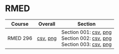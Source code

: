 # RMED

| Course | Overall | Section |
| ------ | ------- | ------- |
| RMED 296 | [csv](https://github.com/UCSD-Historical-Enrollment-Data/2025Winter/blob/main/overall/RMED%20296.csv), [png](https://raw.githubusercontent.com/UCSD-Historical-Enrollment-Data/2025Winter/main/plot_overall/RMED%20296.png) | Section 001: [csv](https://github.com/UCSD-Historical-Enrollment-Data/2025Winter/blob/main/section/RMED%20296_001.csv), [png](https://raw.githubusercontent.com/UCSD-Historical-Enrollment-Data/2025Winter/main/plot_section/RMED%20296_001.png)<br>Section 002: [csv](https://github.com/UCSD-Historical-Enrollment-Data/2025Winter/blob/main/section/RMED%20296_002.csv), [png](https://raw.githubusercontent.com/UCSD-Historical-Enrollment-Data/2025Winter/main/plot_section/RMED%20296_002.png)<br>Section 003: [csv](https://github.com/UCSD-Historical-Enrollment-Data/2025Winter/blob/main/section/RMED%20296_003.csv), [png](https://raw.githubusercontent.com/UCSD-Historical-Enrollment-Data/2025Winter/main/plot_section/RMED%20296_003.png) |
